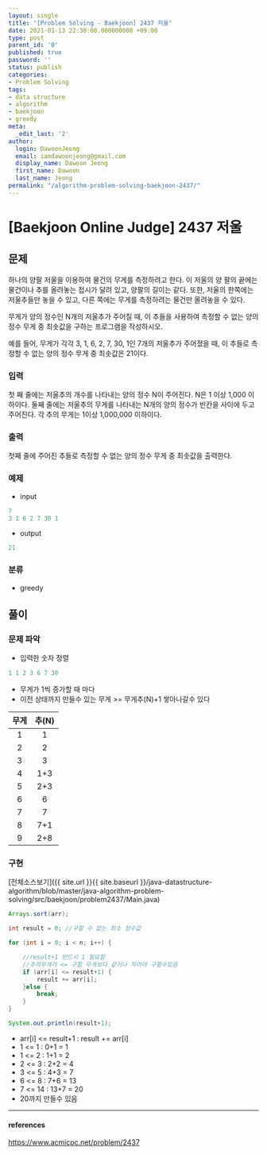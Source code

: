 ```yaml
---
layout: single
title: "[Problem Solving - Baekjoon] 2437 저울"
date: 2021-01-13 22:30:00.000000000 +09:00
type: post
parent_id: '0'
published: true
password: ''
status: publish
categories:
- Problem Solving
tags:
- data structure
- algorithm
- baekjoon
- greedy
meta:
  _edit_last: '2'
author:
  login: DawoonJeong
  email: iamdawoonjeong@gmail.com
  display_name: Dawoon Jeong
  first_name: Dawoon
  last_name: Jeong
permalink: "/algorithm-problem-solving-baekjoon-2437/"
---
```

# [Baekjoon Online Judge] 2437 저울

## 문제
하나의 양팔 저울을 이용하여 물건의 무게를 측정하려고 한다. 이 저울의 양 팔의 끝에는 물건이나 추를 올려놓는 접시가 달려 있고, 양팔의 길이는 같다. 또한, 저울의 한쪽에는 저울추들만 놓을 수 있고, 다른 쪽에는 무게를 측정하려는 물건만 올려놓을 수 있다.

무게가 양의 정수인 N개의 저울추가 주어질 때, 이 추들을 사용하여 측정할 수 없는 양의 정수 무게 중 최솟값을 구하는 프로그램을 작성하시오.

예를 들어, 무게가 각각 3, 1, 6, 2, 7, 30, 1인 7개의 저울추가 주어졌을 때, 이 추들로 측정할 수 없는 양의 정수 무게 중 최솟값은 21이다.

### 입력
첫 째 줄에는 저울추의 개수를 나타내는 양의 정수 N이 주어진다. N은 1 이상 1,000 이하이다. 둘째 줄에는 저울추의 무게를 나타내는 N개의 양의 정수가 빈칸을 사이에 두고 주어진다. 각 추의 무게는 1이상 1,000,000 이하이다.

### 출력
첫째 줄에 주어진 추들로 측정할 수 없는 양의 정수 무게 중 최솟값을 출력한다.

### 예제

- input

```java
7
3 1 6 2 7 30 1
```

- output

```java
21
```

### 분류
- greedy

## 풀이

### 문제 파악

- 입력한 숫자 정렬

```java
1 1 2 3 6 7 30
```

- 무게가 1씩 증가할 때 마다
- 이전 상태까지 만들수 있는 무게 >= 무게추(N)+1 쌓아나갈수 있다  


| 무게 | 추(N) |
|:----:|:----:|
|    1 |    1 |
|    2 |    2 |
|    3 |    3 |
|    4 |  1+3 |
|    5 |  2+3 |
|    6 |    6 |
|    7 |    7 |
|    8 |  7+1 |
|    9 |  2+8 |


### 구현

[전체소스보기]({{ site.url }}{{ site.baseurl }}/java-datastructure-algorithm/blob/master/java-algorithm-problem-solving/src/baekjoon/problem2437/Main.java)


```java
Arrays.sort(arr);

int result = 0; //구할 수 없는 최소 정수값

for (int i = 0; i < n; i++) {

    //result+1 반드시 1 필요함
    //추의무게가 <= 구할 무게보다 같거나 작아야 구할수있음  
    if (arr[i] <= result+1) {
        result += arr[i];
    }else {
        break;
    }
}

System.out.println(result+1);
```

- arr[i] <= result+1  : result += arr[i]
- 1 <= 1    : 0+1 = 1
- 1 <= 2    : 1+1 = 2
- 2 <= 3    : 2+2 = 4
- 3 <= 5    : 4+3 = 7
- 6 <= 8    : 7+6 = 13
- 7 <= 14   : 13+7 = 20
- 20까지 만들수 있음


---

#### references
<https://www.acmicpc.net/problem/2437>
